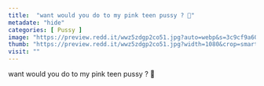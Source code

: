 ```yaml
---
title:  "want would you do to my pink teen pussy ? 👀"
metadate: "hide"
categories: [ Pussy ]
image: "https://preview.redd.it/wwz5zdgp2co51.jpg?auto=webp&s=3c9cf9a60d3ca0bb8a972a2e2c9a2ca915b53f40"
thumb: "https://preview.redd.it/wwz5zdgp2co51.jpg?width=1080&crop=smart&auto=webp&s=5bd5f862d288acd58efb062238bd839e577ad37c"
visit: ""
---
```

want would you do to my pink teen pussy ? 👀
